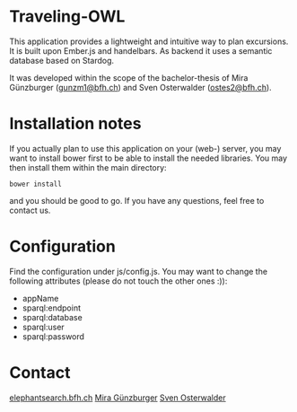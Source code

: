 Traveling-OWL
=============

This application provides a lightweight and intuitive way
to plan excursions. It is built upon Ember.js and handelbars.
As backend it uses a semantic database based on Stardog.

It was developed within the scope of the bachelor-thesis
of Mira Günzburger (gunzm1@bfh.ch) and Sven Osterwalder
(ostes2@bfh.ch).

Installation notes
==================

If you actually plan to use this application on your 
(web-) server, you may want to install bower first to be
able to install the needed libraries.
You may then install them within the main directory:

`bower install`

and you should be good to go. If you have any questions,
feel free to contact us.

Configuration
=============
Find the configuration under js/config.js. You may want
to change the following attributes (please do not touch
the other ones :)):
* appName
* sparql:endpoint
* sparql:database
* sparql:user
* sparql:password


Contact
=======

[elephantsearch.bfh.ch](http://elephantsearch.bfh.ch)
[Mira Günzburger](gunzm1@bfh.ch)
[Sven Osterwalder](ostes2@bfh.ch)
